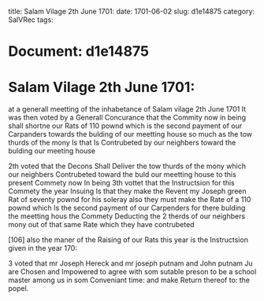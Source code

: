 title: Salam Vilage 2th June 1701:
date: 1701-06-02
slug: d1e14875
category: SalVRec
tags: 




# Document: d1e14875


# Salam Vilage 2th June 1701: 

at a generall meetting of the inhabetance of Salam vilage 2th June 1701 It was then voted by a Generall Concurance that the Commity now in being shall shortne our Rats of 110 pownd which is the second payment of our Carpanders towards the bulding of our meetting house so much as the tow thurds of the mony Is that Is Contrubeted by our neighbers toward the bulding our meeting house 

2th voted that the Decons Shall Deliver the tow thurds of the mony which our neighbers Contrubeted toward the buld our meetting house to this present Commety now In being 3th vottet that the Instructsion for this Commety the year Insuing Is that they make the Revent my Joseph green Rat of seventy pownd for his soleray also they must make the Rate of a 110 pownd which Is the second payment of our Carpenders for there bulding the meetting hous the Commety Deducting the 2 therds of our neighbers mony out of that same Rate which they have contrubeted 

[106] also the maner of the Raising of our Rats this year is the Instructsion given in the year 170: 

3 voted that mr Joseph Hereck and mr joseph putnam and John putnam Ju are Chosen and Impowered to agree with som sutable preson to be a school master among us in som Conveniant time: and make Return thereof to: the popel.
